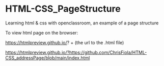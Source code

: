 # HTML-CSS_PageStructure
Learning html &amp; css with openclassroom, an example of a page structure

To view html page on the browser:

https://htmlpreview.github.io/? + (the url to the .html file)

https://htmlpreview.github.io/?https://github.com/ChrisFiola/HTML-CSS_addressPage/blob/main/index.html
